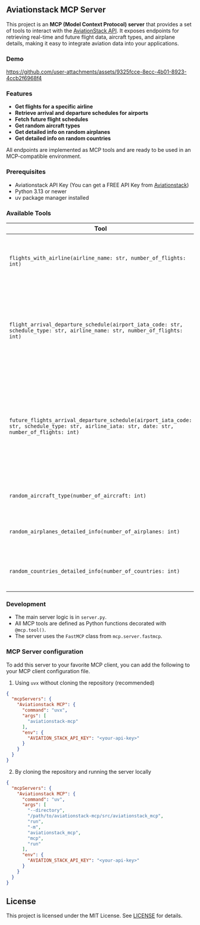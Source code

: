 ## Aviationstack MCP Server

This project is an **MCP (Model Context Protocol) server** that provides a set of tools to interact with the [AviationStack API](https://aviationstack.com/). It exposes endpoints for retrieving real-time and future flight data, aircraft types, and airplane details, making it easy to integrate aviation data into your applications.

### Demo

https://github.com/user-attachments/assets/9325fcce-8ecc-4b01-8923-4ccb2f6968f4

### Features

- **Get flights for a specific airline**
- **Retrieve arrival and departure schedules for airports**
- **Fetch future flight schedules**
- **Get random aircraft types**
- **Get detailed info on random airplanes**
- **Get detailed info on random countries**

All endpoints are implemented as MCP tools and are ready to be used in an MCP-compatible environment.

### Prerequisites

- Aviationstack API Key (You can get a FREE API Key from [Aviationstack](https://aviationstack.com/signup/free))
- Python 3.13 or newer
- uv package manager installed

### Available Tools

| Tool | Description | Parameters |
|------|-------------|------------|
| `flights_with_airline(airline_name: str, number_of_flights: int)` | Get a random sample of flights for a specific airline. | - **`airline_name`**: Name of the airline (e.g., "Delta Air Lines")<br> - **`number_of_flights`**: Number of flights to return |
| `flight_arrival_departure_schedule(airport_iata_code: str, schedule_type: str, airline_name: str, number_of_flights: int)` | Get arrival or departure schedules for a given airport and airline. | - **`airport_iata_code`**: IATA code of the airport (e.g., "JFK")<br> - **`schedule_type`**: "arrival" or "departure"<br> - **`airline_name`**: Name of the airline<br> - **`number_of_flights`**: Number of flights to return |
| `future_flights_arrival_departure_schedule(airport_iata_code: str, schedule_type: str, airline_iata: str, date: str, number_of_flights: int)` | Get future scheduled flights for a given airport, airline, and date. | - **`airport_iata_code`** : IATA code of the airport<br> - **`schedule_type`**: "arrival" or "departure"<br> - **`airline_iata`**: IATA code of the airline (e.g., "DL" for Delta)<br> - **`date`**: Date in `YYYY-MM-DD` format<br> - **`number_of_flights`**: Number of flights to return |
| `random_aircraft_type(number_of_aircraft: int)` | Get random aircraft types. | - **`number_of_aircraft`**: Number of aircraft types to return |
| `random_airplanes_detailed_info(number_of_airplanes: int)` | Get detailed info on random airplanes. | - **`number_of_airplanes`**: Number of airplanes to return |
| `random_countries_detailed_info(number_of_countries: int)` | Get detailed info on random countries. | - **`number_of_countries`**: Number of countries to return |

### Development

- The main server logic is in `server.py`.
- All MCP tools are defined as Python functions decorated with `@mcp.tool()`.
- The server uses the `FastMCP` class from `mcp.server.fastmcp`.

### MCP Server configuration

To add this server to your favorite MCP client, you can add the following to your MCP client configuration file.

1. Using `uvx` without cloning the repository (recommended)

```json
{
  "mcpServers": {
    "Aviationstack MCP": {
      "command": "uvx",
      "args": [
        "aviationstack-mcp"
      ],
      "env": {
        "AVIATION_STACK_API_KEY": "<your-api-key>"
      }
    }
  }
}
```

2. By cloning the repository and running the server locally

```json
{
  "mcpServers": {
    "Aviationstack MCP": {
      "command": "uv",
      "args": [
        "--directory",
        "/path/to/aviationstack-mcp/src/aviationstack_mcp",
        "run",
        "-m",
        "aviationstack_mcp",
        "mcp",
        "run"
      ],
      "env": {
        "AVIATION_STACK_API_KEY": "<your-api-key>"
      }
    }
  }
}
```

## License

This project is licensed under the MIT License. See [LICENSE](LICENSE) for details.
